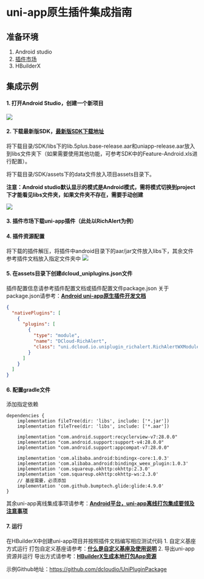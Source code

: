 # uni-app原生插件集成指南
## 准备环境
1. Android studio
2. [插件市场](https://ext.dcloud.net.cn/)
3. HBuilderX

## 集成示例
#### 1. 打开Android Studio，创建一个新项目
![](https://img.cdn.aliyun.dcloud.net.cn/nativedocs/nativeplugin/android_plugin_img_21.png)


#### 2. 下载最新版SDK，[最新版SDK下载地址](/AppDocs/download/android.md)

将下载目录/SDK/libs下的lib.5plus.base-release.aar和uniapp-release.aar放入到libs文件夹下（如果需要使用其他功能，可参考SDK中的Feature-Android.xls进行配置）。

将下载目录/SDK/assets下的data文件放入项目assets目录下。

**注意：Android studio默认显示的模式是Android模式，需将模式切换到project下才能看见libs文件夹，如果文件夹不存在，需要手动创建**

![](https://img.cdn.aliyun.dcloud.net.cn/nativedocs/nativeplugin/android_plugin_img_22.png)

#### 3. 插件市场下载uni-app插件（此处以RichAlert为例）

#### 4. 插件资源配置
将下载的插件解压，将插件中android目录下的aar/jar文件放入libs下，其余文件参考插件文档放入指定文件夹中
![](https://img.cdn.aliyun.dcloud.net.cn/nativedocs/nativeplugin/android_plugin_img_23.png)


#### 5. 在assets目录下创建dcloud_uniplugins.json文件
插件配置信息请参考插件配置文档或插件配置文件package.json
关于package.json请参考：**[Android uni-app原生插件开发文档](/NativePlugin/course/android?id=插件调试)**
```json
{  
  "nativePlugins": [  
    {
      "plugins": [  
        {  
          "type": "module",  
          "name": "DCloud-RichAlert",  
          "class": "uni.dcloud.io.uniplugin_richalert.RichAlertWXModule"  
        }  
      ]  
    }  
  ]  
}
```

#### 6. 配置gradle文件
添加指定依赖
```
dependencies {
    implementation fileTree(dir: 'libs', include: ['*.jar'])
    implementation fileTree(dir: 'libs', include: ['*.aar'])

    implementation "com.android.support:recyclerview-v7:28.0.0"
    implementation "com.android.support:support-v4:28.0.0"
    implementation "com.android.support:appcompat-v7:28.0.0"

    implementation 'com.alibaba.android:bindingx-core:1.0.3'
    implementation 'com.alibaba.android:bindingx_weex_plugin:1.0.3'
    implementation 'com.squareup.okhttp:okhttp:2.3.0'
    implementation 'com.squareup.okhttp:okhttp-ws:2.3.0'
    // 基座需要，必须添加
    implementation 'com.github.bumptech.glide:glide:4.9.0'
}
```
其余uni-app离线集成事项请参考：**[Android平台，uni-app离线打包集成要领及注意事项](http://ask.dcloud.net.cn/article/35139)**

#### 7. 运行
在HBuilderX中创建uni-app项目并按照插件文档编写相应测试代码
	1. 自定义基座方式运行
打包自定义基座请参考：**[什么是自定义基座及使用说明](http://ask.dcloud.net.cn/article/35115)**
	2. 导出uni-app资源并运行
导出方式请参考：**[HBuilderX生成本地打包App资源](http://ask.dcloud.net.cn/question/60254)**

示例Github地址：https://github.com/dcloudio/UniPluginPackage

